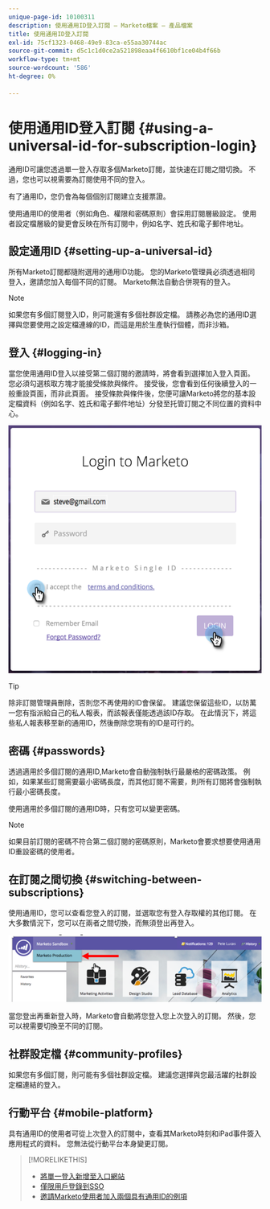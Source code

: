 ```yaml
---
unique-page-id: 10100311
description: 使用通用ID登入訂閱 — Marketo檔案 — 產品檔案
title: 使用通用ID登入訂閱
exl-id: 75cf1323-0468-49e9-83ca-e55aa30744ac
source-git-commit: d5c1c1d0ce2a521898eaa4f6610bf1ce04b4f66b
workflow-type: tm+mt
source-wordcount: '586'
ht-degree: 0%

---
```


# 使用通用ID登入訂閱 {#using-a-universal-id-for-subscription-login}

通用ID可讓您透過單一登入存取多個Marketo訂閱，並快速在訂閱之間切換。 不過，您也可以視需要為訂閱使用不同的登入。

有了通用ID，您仍會為每個個別訂閱建立支援票證。

使用通用ID的使用者（例如角色、權限和密碼原則）會採用訂閱層級設定。 使用者設定檔層級的變更會反映在所有訂閱中，例如名字、姓氏和電子郵件地址。

## 設定通用ID {#setting-up-a-universal-id}

所有Marketo訂閱都隨附選用的通用ID功能。 您的Marketo管理員必須透過相同登入，邀請您加入每個不同的訂閱。 Marketo無法自動合併現有的登入。

>[!NOTE]
>
>如果您有多個訂閱登入ID，則可能還有多個社群設定檔。 請務必為您的通用ID選擇與您要使用之設定檔連線的ID，而這是用於生產執行個體，而非沙箱。

## 登入 {#logging-in}

當您使用通用ID登入以接受第二個訂閱的邀請時，將會看到選擇加入登入頁面。 您必須勾選核取方塊才能接受條款與條件。 接受後，您會看到任何後續登入的一般重設頁面，而非此頁面。 接受條款與條件後，您便可讓Marketo將您的基本設定檔資料（例如名字、姓氏和電子郵件地址）分發至托管訂閱之不同位置的資料中心。

![](assets/new-login-reduced-hands-name.png)

>[!TIP]
>
>除非訂閱管理員刪除，否則您不再使用的ID會保留。 建議您保留這些ID，以防萬一您有指派給自己的私人報表，而該報表僅能透過該ID存取。 在此情況下，將這些私人報表移至新的通用ID，然後刪除您現有的ID是可行的。

## 密碼 {#passwords}

透過適用於多個訂閱的通用ID,Marketo會自動強制執行最嚴格的密碼政策。 例如，如果某些訂閱需要最小密碼長度，而其他訂閱不需要，則所有訂閱將會強制執行最小密碼長度。

使用適用於多個訂閱的通用ID時，只有您可以變更密碼。

>[!NOTE]
>
>如果目前訂閱的密碼不符合第二個訂閱的密碼原則，Marketo會要求想要使用通用ID重設密碼的使用者。

## 在訂閱之間切換 {#switching-between-subscriptions}

使用通用ID，您可以查看您登入的訂閱，並選取您有登入存取權的其他訂閱。 在大多數情況下，您可以在兩者之間切換，而無須登出再登入。

![](assets/image2016-11-3-15-3a10-3a16.png)

當您登出再重新登入時，Marketo會自動將您登入您上次登入的訂閱。 然後，您可以視需要切換至不同的訂閱。

## 社群設定檔 {#community-profiles}

如果您有多個訂閱，則可能有多個社群設定檔。 建議您選擇與您最活躍的社群設定檔連結的登入。

## 行動平台 {#mobile-platform}

具有通用ID的使用者可從上次登入的訂閱中，查看其Marketo時刻和iPad事件簽入應用程式的資料。 您無法從行動平台本身變更訂閱。

>[!MORELIKETHIS]
>
>* [將單一登入新增至入口網站](/help/marketo/product-docs/administration/additional-integrations/add-single-sign-on-to-a-portal.md)
>* [僅限用戶登錄到SSO](/help/marketo/product-docs/administration/additional-integrations/restrict-user-login-to-sso-only.md)
>* [邀請Marketo使用者加入兩個具有通用ID的例項](https://nation.marketo.com/t5/Knowledgebase/Inviting-Marketo-Users-to-Two-Instances-with-Universal-ID-UID/ta-p/251122)

